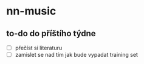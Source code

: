 # nn-music

## to-do do příštího týdne
- [ ] přečíst si literaturu
- [ ] zamislet se nad tím jak bude vypadat training set
